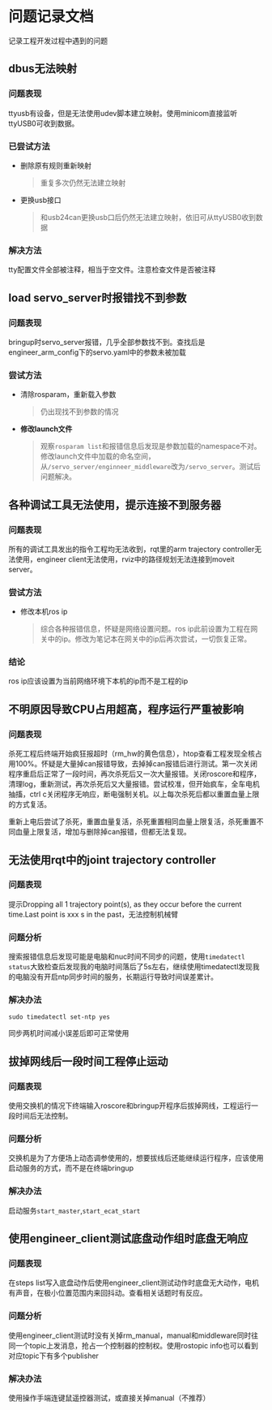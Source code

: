 # 问题记录文档
记录工程开发过程中遇到的问题



## dbus无法映射

### 问题表现

ttyusb有设备，但是无法使用udev脚本建立映射。使用minicom直接监听ttyUSB0可收到数据。

### 已尝试方法

- 删除原有规则重新映射

  > 重复多次仍然无法建立映射

- 更换usb接口

  > 和usb24can更换usb口后仍然无法建立映射，依旧可从ttyUSB0收到数据

### 解决方法

tty配置文件全部被注释，相当于空文件。注意检查文件是否被注释

## load servo_server时报错找不到参数

### 问题表现

bringup时servo_server报错，几乎全部参数找不到。查找后是engineer_arm_config下的servo.yaml中的参数未被加载

### 尝试方法

- 清除rosparam，重新载入参数

  > 仍出现找不到参数的情况

- **修改launch文件**

  > 观察`rosparam list`和报错信息后发现是参数加载的namespace不对。修改launch文件中加载的命名空间，从`/servo_server/enginneer_middleware`改为`/servo_server`。测试后问题解决。
  



## 各种调试工具无法使用，提示连接不到服务器 

### 问题表现

所有的调试工具发出的指令工程均无法收到，rqt里的arm trajectory controller无法使用，engineer client无法使用，rviz中的路径规划无法连接到moveit server。

### 尝试方法

- 修改本机ros ip

  > 综合各种报错信息，怀疑是网络设置问题。ros ip此前设置为工程在网关中的ip。修改为笔记本在网关中的ip后再次尝试，一切恢复正常。

### 结论

ros ip应该设置为当前网络环境下本机的ip而不是工程的ip



##  **不明原因导致CPU占用超高，程序运行严重被影响**

### 问题表现

杀死工程后终端开始疯狂报超时（rm_hw的黄色信息），htop查看工程发现全核占用100%。怀疑是大量掉can报错导致，去掉掉can报错后进行测试。第一次关闭程序重启后正常了一段时间，再次杀死后又一次大量报错。关闭roscore和程序，清理log，重新测试，再次杀死后又大量报错。尝试校准，但开始疯车，全车电机抽搐，ctrl c关闭程序无响应，断电强制关机。以上每次杀死后都以重置血量上限的方式复活。

重新上电后尝试了杀死，重置血量复活，杀死重置相同血量上限复活，杀死重置不同血量上限复活，增加与删除掉can报错，但都无法复现。



## 无法使用rqt中的joint trajectory controller

### 问题表现

提示Dropping all 1 trajectory point(s), as they occur before the current time.Last point is xxx s in the past，无法控制机械臂

### 问题分析

搜索报错信息后发现可能是电脑和nuc时间不同步的问题，使用`timedatectl status`大致检查后发现我的电脑时间落后了5s左右，继续使用timedatectl发现我的电脑没有开启ntp同步时间的服务，长期运行导致时间误差累计。

### 解决办法

`sudo timedatectl set-ntp yes`

同步两机时间减小误差后即可正常使用



## 拔掉网线后一段时间工程停止运动

### 问题表现

使用交换机的情况下终端输入roscore和bringup开程序后拔掉网线，工程运行一段时间后无法控制。

### 问题分析

交换机是为了方便场上动态调参使用的，想要拔线后还能继续运行程序，应该使用启动服务的方式，而不是在终端bringup

### 解决办法

启动服务`start_master`,`start_ecat_start`



## 使用engineer_client测试底盘动作组时底盘无响应

### 问题表现

在steps list写入底盘动作后使用engineer_client测试动作时底盘无大动作，电机有声音，在极小位置范围内来回抖动。查看相关话题时有反应。

### 问题分析

使用engineer_client测试时没有关掉rm_manual，manual和middleware同时往同一个topic上发消息，抢占一个控制器的控制权。使用rostopic info也可以看到对应topic下有多个publisher

### 解决办法

使用操作手端连键鼠遥控器测试，或直接关掉manual（不推荐）



